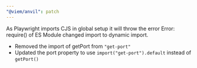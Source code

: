 ```yaml
---
"@viem/anvil": patch
---
```


As Playwright imports CJS in global setup it will throw the error Error: require() of ES Module changed import to dynamic import.
* Removed the import of getPort from `"get-port"`
* Updated the port property to use `import("get-port").default` instead of `getPort()`
